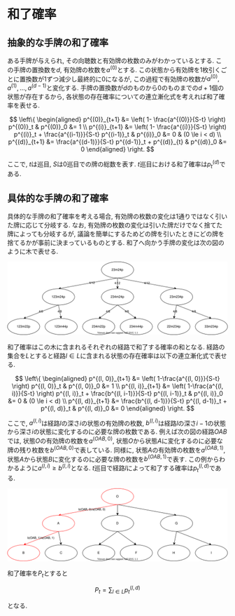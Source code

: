 # 和了確率

## 抽象的な手牌の和了確率

ある手牌が与えられ, その向聴数と有効牌の枚数のみがわかっているとする. この手牌の置換数を$d$, 有効牌の枚数を$a^{(0)}$とする. この状態から有効牌を1枚引くごとに置換数が1ずつ減少し最終的に0になるが, この過程で有効牌の枚数が$a^{(0)}, a^{(1)}, \ldots , a^{(d-1)}$と変化する. 手牌の置換数が$d$のものから$0$のものまでの$d+1$個の状態が存在するから, 各状態の存在確率についての連立漸化式を考えれば和了確率を表せる.

$$
\left\{
\begin{aligned}
p^{(0)}_{t+1} &= \left( 1- \frac{a^{(0)}}{S-t} \right) p^{(0)}_t & p^{(0)}_0 &= 1 \\
p^{(i)}_{t+1} &= \left( 1- \frac{a^{(i)}}{S-t} \right) p^{(i)}_t + \frac{a^{(i-1)}}{S-t} p^{(i-1)}_t & p^{(i)}_0 &= 0 & (0 \le i < d) \\
p^{(d)}_{t+1} &= \frac{a^{(d-1)}}{S-t} p^{(d-1)}_t + p^{(d)}_{t} & p^{(d)}_0 &= 0
\end{aligned}
\right.
$$

ここで, $t$は巡目, $S$は0巡目での牌の総数を表す. $t$巡目における和了確率は$p^{(d)}_t$である.

## 具体的な手牌の和了確率

具体的な手牌の和了確率を考える場合, 有効牌の枚数の変化は1通りではなく引いた牌に応じて分岐する. なお, 有効牌の枚数の変化は引いた牌だけでなく捨てた牌によっても分岐するが, 議論を簡単にするためどの牌を引いたときにどの牌を捨てるかが事前に決まっているものとする. 和了へ向かう手牌の変化は次の図のように木で表せる.

![](img/tree-1.svg)

和了確率はこの木に含まれるそれぞれの経路で和了する確率の和となる. 経路の集合を$L$とすると経路$l \in L$に含まれる状態の存在確率は以下の連立漸化式で表せる.

$$
\left\{
\begin{aligned}
p^{(l, 0)}_{t+1} &= \left( 1-\frac{a^{(l, 0)}}{S-t} \right) p^{(l, 0)}_t  & p^{(l, 0)}_0 &= 1 \\
p^{(l, i)}_{t+1} &= \left( 1-\frac{a^{(l, i)}}{S-t} \right) p^{(l, i)}_t + \frac{b^{(l, i-1)}}{S-t} p^{(l, i-1)}_t & p^{(l, i)}_0 &= 0 & (0 \le i < d) \\
p^{(l, d)}_{t+1} &= \frac{b^{(l, d-1)}}{S-t} p^{(l, d-1)}_t + p^{(l, d)}_t & p^{(l, d)}_0 &= 0
\end{aligned}
\right.
$$

ここで, $a^{(l, i)}$は経路$l$の深さ$i$の状態の有効牌の枚数, $b^{(l, i)}$は経路$l$の深さ$i-1$の状態から深さ$i$の状態に変化するのに必要な牌の枚数である. 例えば次の図の経路$OAB$では, 状態$O$の有効牌の枚数を$a^{(OAB, 0)}$, 状態$O$から状態$A$に変化するのに必要な牌の残り枚数を$b^{(OAB, 0)}$で表している. 同様に, 状態$A$の有効牌の枚数を$a^{(OAB, 1)}$, 状態$A$から状態$B$に変化するのに必要な牌の枚数を$b^{(OAB, 1)}$で表す. この例からわかるように$a^{(l, i)} \ge b^{(l, i)}$となる. $t$巡目で経路$l$によって和了する確率は$p^{(l, d)}_t$である.

![](img/tree-2.svg)

和了確率を$P_t$とすると

$$
P_t = \sum_{l \in L} p^{(l, d)}_t
$$

となる. 
